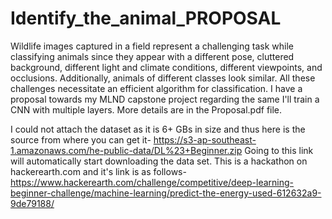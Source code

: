 # Identify_the_animal_PROPOSAL
Wildlife images captured in a field represent a challenging task while classifying animals since they appear with a different pose, cluttered background, different light and climate conditions, different viewpoints, and occlusions. Additionally, animals of different classes look similar. All these challenges necessitate an efficient algorithm for classification.
I have a proposal towards my MLND capstone project regarding the same I'll train a CNN with multiple layers.
More details are in the Proposal.pdf file.

I could not attach the dataset as it is 6+ GBs in size and thus here is the source from where you can get it-
https://s3-ap-southeast-1.amazonaws.com/he-public-data/DL%23+Beginner.zip
Going to this link will automatically start downloading the data set.
This is a hackathon on hackerearth.com and it's link is as follows-
https://www.hackerearth.com/challenge/competitive/deep-learning-beginner-challenge/machine-learning/predict-the-energy-used-612632a9-9de79188/
